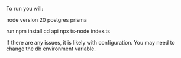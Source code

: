To run you will:

node version 20
postgres
prisma

run npm install
cd api
npx ts-node index.ts

If there are any issues, it is likely with configuration. You may need to change the db environment variable.
